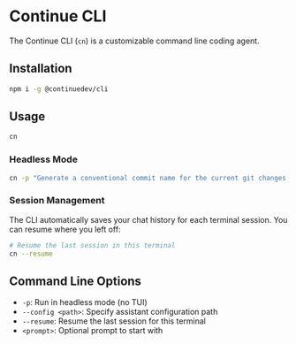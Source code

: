 # Continue CLI

The Continue CLI (`cn`) is a customizable command line coding agent.

## Installation

```bash
npm i -g @continuedev/cli
```

## Usage

```bash
cn
```

### Headless Mode

```bash
cn -p "Generate a conventional commit name for the current git changes."
```

### Session Management

The CLI automatically saves your chat history for each terminal session. You can resume where you left off:

```bash
# Resume the last session in this terminal
cn --resume
```

## Command Line Options

- `-p`: Run in headless mode (no TUI)
- `--config <path>`: Specify assistant configuration path
- `--resume`: Resume the last session for this terminal
- `<prompt>`: Optional prompt to start with

